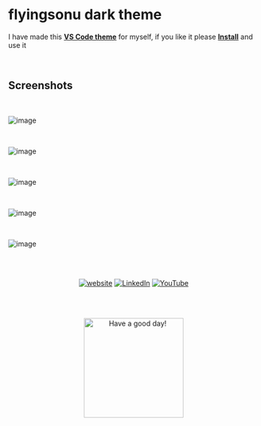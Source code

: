 # flyingsonu dark theme



I have made this **[VS Code theme](https://marketplace.visualstudio.com/items?itemName=flyingsonu.flyingsonu-dark)** for myself, if you like it please **[Install](https://marketplace.visualstudio.com/items?itemName=flyingsonu.flyingsonu-dark)** and use it

<br/>

## Screenshots

<br/>

![image](https://user-images.githubusercontent.com/51280276/112733675-58d9bc00-8f67-11eb-99d3-56c3861a7079.png)

<br/>

![image](https://user-images.githubusercontent.com/51280276/112733892-9ab73200-8f68-11eb-80e9-8138a523f60a.png)

<br/>

![image](https://user-images.githubusercontent.com/51280276/112733751-cf76b980-8f67-11eb-8ffc-9b82ed55421b.png)

<br/>

![image](https://user-images.githubusercontent.com/51280276/112733788-11076480-8f68-11eb-8154-ec9b37f5a829.png)

<br/>

![image](https://user-images.githubusercontent.com/51280276/112734529-5af24980-8f6c-11eb-8399-07aba872d485.png)


<br/><br/>

<p align="center">
	<a href="https://singlebucks.blogspot.com"><img src="https://img.shields.io/badge/Website-blueviolet?style=flat&logo=google-chrome&logoColor=white" alt="website"></a>
	<a href="https://www.linkedin.com/in/sonukumarkushwaha/"><img src="https://img.shields.io/badge/LinkedIn--_.svg?style=social&logo=linkedin" alt="LinkedIn"></a>
	<a href="https://www.youtube.com/@flyingsonu736"><img src="https://img.shields.io/youtube/channel/subscribers/UCugIYeIc-HzCp-SZxRwuQbA?label=YouTube&style=social&logo=YouTube" alt="YouTube"></a>
</p>

<br>
<br>
<p align="center">
<a href="https://www.youtube.com/watch?v=0VxMA4OwBJY&list=PLPTNm43hfM6GMumQgq0IQC2z4nnb55GVD"><img alt="Have a good day!" src="https://media.giphy.com/media/WQOFQXuVEZ90MtDdsx/giphy.gif" width="200px"></a>
</p>

<br>
